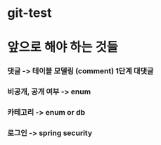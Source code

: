 # git-test

# 앞으로 해야 하는 것들 
### 댓글 -> 테이블 모델링 (comment) 1단계 대댓글 
### 비공개, 공개 여부 -> enum 
### 카테고리 -> enum  or db
### 로그인 -> spring security